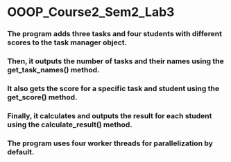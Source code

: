 # OOOP_Course2_Sem2_Lab3
### The program adds three tasks and four students with different scores to the task manager object.
### Then, it outputs the number of tasks and their names using the get_task_names() method.
### It also gets the score for a specific task and student using the get_score() method.
### Finally, it calculates and outputs the result for each student using the calculate_result() method.
### The program uses four worker threads for parallelization by default.
